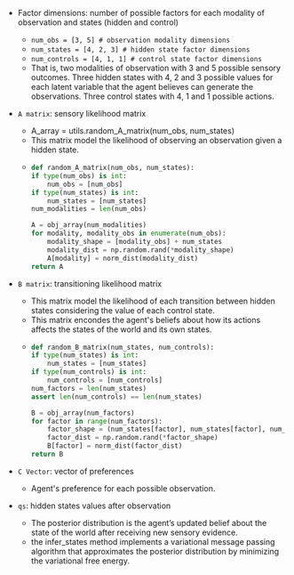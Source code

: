 - Factor dimensions: number of possible factors for each modality of observation and states (hidden and control)
  - `num_obs = [3, 5] # observation modality dimensions`
  - `num_states = [4, 2, 3] # hidden state factor dimensions`
  - `num_controls = [4, 1, 1] # control state factor dimensions`
  - That is, two modalities of observation with 3 and 5 possible sensory outcomes. Three hidden states with 4, 2 and 3 possible values for each latent variable that the agent believes can generate the observations. Three control states with 4, 1 and 1 possible actions. 

- `A matrix`: sensory likelihood matrix 
  - A_array = utils.random_A_matrix(num_obs, num_states)
  - This matrix model the likelihood of observing an observation given a hidden state.  
  - ```python
    def random_A_matrix(num_obs, num_states):
    if type(num_obs) is int:
        num_obs = [num_obs]
    if type(num_states) is int:
        num_states = [num_states]
    num_modalities = len(num_obs)

    A = obj_array(num_modalities)
    for modality, modality_obs in enumerate(num_obs):
        modality_shape = [modality_obs] + num_states
        modality_dist = np.random.rand(*modality_shape)
        A[modality] = norm_dist(modality_dist)
    return A 
    ```

- `B matrix`: transitioning likelihood matrix
  - This matrix model the likelihood of each transition between hidden states  considering the value of each control state.
  - This matrix encondes the agent's beliefs about how its actions affects the states of the world and its own states. 
  - ```python 
    def random_B_matrix(num_states, num_controls):
    if type(num_states) is int:
        num_states = [num_states]
    if type(num_controls) is int:
        num_controls = [num_controls]
    num_factors = len(num_states)
    assert len(num_controls) == len(num_states)

    B = obj_array(num_factors)
    for factor in range(num_factors):
        factor_shape = (num_states[factor], num_states[factor], num_controls[factor])
        factor_dist = np.random.rand(*factor_shape)
        B[factor] = norm_dist(factor_dist)
    return B
    ```

- `C Vector`: vector of preferences
  - Agent's preference for each possible observation. 

- `qs`: hidden states values after observation 
  - The posterior distribution is the agent’s updated belief about the state of the world after receiving new sensory evidence.
  - the infer_states method implements a variational message passing algorithm that approximates the posterior distribution by minimizing the variational free energy.